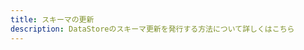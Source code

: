 ```yaml
---
title: スキーマの更新
description: DataStoreのスキーマ更新を発行する方法について詳しくはこちら
---
```


<inline-fragment platform="ios" src="~/lib/datastore/fragments/native_common/schema-updates.md"></inline-fragment> <inline-fragment platform="android" src="~/lib/datastore/fragments/native_common/schema-updates.md"></inline-fragment> <inline-fragment platform="flutter" src="~/lib/datastore/fragments/native_common/schema-updates.md"></inline-fragment> <inline-fragment platform="js" src="~/lib/datastore/fragments/native_common/schema-updates.md"></inline-fragment>